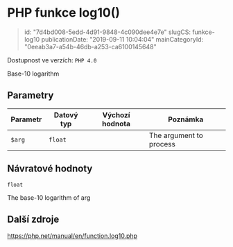 PHP funkce log10()
================================

> id: "7d4bd008-5edd-4d91-9848-4c090dee4e7e"
> slugCS: funkce-log10
> publicationDate: "2019-09-11 10:04:04"
> mainCategoryId: "0eeab3a7-a54b-46db-a253-ca6100145648"

Dostupnost ve verzích: `PHP 4.0`

Base-10 logarithm


Parametry
--------------

| Parametr | Datový typ | Výchozí hodnota | Poznámka |
|-----|-----|-----|-----|
| `$arg` | `float` |  | The argument to process |


Návratové hodnoty
----------------

`float`

The base-10 logarithm of arg

Další zdroje
------------

https://php.net/manual/en/function.log10.php
